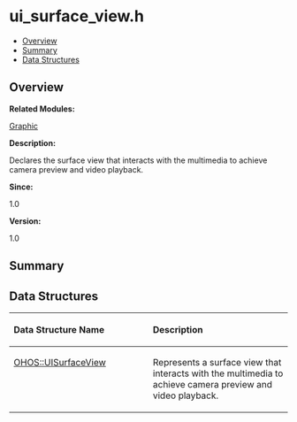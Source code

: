 # ui\_surface\_view.h<a name="EN-US_TOPIC_0000001054479549"></a>

-   [Overview](#section2107360219165630)
-   [Summary](#section633064702165630)
-   [Data Structures](#nested-classes)

## **Overview**<a name="section2107360219165630"></a>

**Related Modules:**

[Graphic](graphic.md)

**Description:**

Declares the surface view that interacts with the multimedia to achieve camera preview and video playback. 

**Since:**

1.0

**Version:**

1.0

## **Summary**<a name="section633064702165630"></a>

## Data Structures<a name="nested-classes"></a>

<a name="table1034369548165630"></a>
<table><thead align="left"><tr id="row1507648181165630"><th class="cellrowborder" valign="top" width="50%" id="mcps1.1.3.1.1"><p id="p577260616165630"><a name="p577260616165630"></a><a name="p577260616165630"></a>Data Structure Name</p>
</th>
<th class="cellrowborder" valign="top" width="50%" id="mcps1.1.3.1.2"><p id="p1937365240165630"><a name="p1937365240165630"></a><a name="p1937365240165630"></a>Description</p>
</th>
</tr>
</thead>
<tbody><tr id="row286412562165630"><td class="cellrowborder" valign="top" width="50%" headers="mcps1.1.3.1.1 "><p id="p554279881165630"><a name="p554279881165630"></a><a name="p554279881165630"></a><a href="ohos-uisurfaceview.md">OHOS::UISurfaceView</a></p>
</td>
<td class="cellrowborder" valign="top" width="50%" headers="mcps1.1.3.1.2 "><p id="p703873099165630"><a name="p703873099165630"></a><a name="p703873099165630"></a>Represents a surface view that interacts with the multimedia to achieve camera preview and video playback. </p>
</td>
</tr>
</tbody>
</table>

